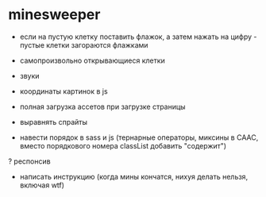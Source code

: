 # minesweeper

- если на пустую клетку поставить флажок, а затем нажать на цифру - пустые клетки загораются флажками
- самопроизвольно открывающиеся клетки
- звуки

- координаты картинок в js
- полная загрузка ассетов при загрузке страницы
- выравнять спрайты
- навести порядок в sass и js (тернарные операторы, миксины в СААС, вместо порядкового номера classList добавить "содержит")

? респонсив

- написать инструкцию (когда мины кончатся, нихуя делать нельзя, включая wtf)